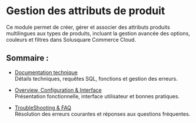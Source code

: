 # Gestion des attributs de produit

Ce module permet de créer, gérer et associer des attributs produits multilingues aux types de produits, incluant la gestion avancée des options, couleurs et filtres dans Solusquare Commerce Cloud.

## Sommaire :

- [Documentation technique](./doc_tech)  
  Détails techniques, requêtes SQL, fonctions et gestion des erreurs.

- [Overview, Configuration & Interface](./config_interface)  
  Présentation fonctionnelle, interface utilisateur et bonnes pratiques.

- [TroubleShooting & FAQ](./trouble_faq)  
  Résolution des erreurs courantes et réponses aux questions fréquentes.